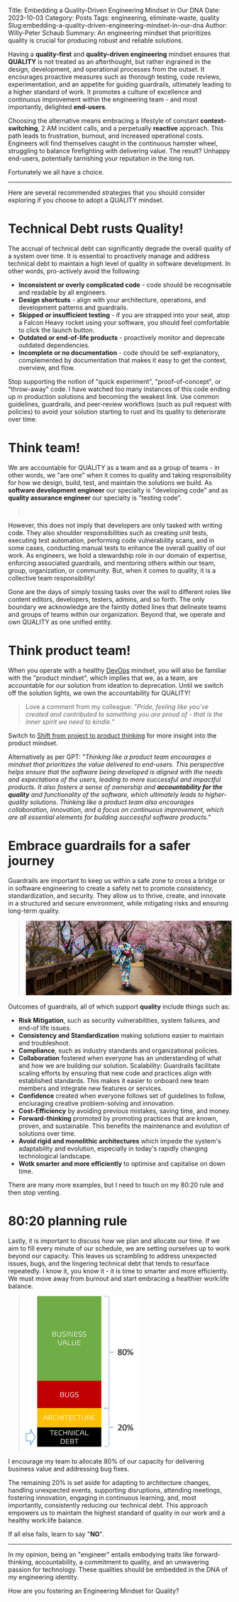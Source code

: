 Title: Embedding a Quality-Driven Engineering Mindset in Our DNA
Date: 2023-10-03
Category: Posts 
Tags: engineering, eliminate-waste, quality
Slug:embedding-a-quality-driven-engineering-mindset-in-our-dna
Author: Willy-Peter Schaub
Summary: An engineering mindset that prioritizes quality is crucial for producing robust and reliable solutions.

Having a **quality-first** and **quality-driven engineering** mindset ensures that **QUALITY** is not treated as an afterthought, but rather ingrained in the design, development, and operational processes from the outset. It encourages proactive measures such as thorough testing, code reviews, experimentation, and an appetite for guiding guardrails, ultimately leading to a higher standard of work. It promotes a culture of excellence and continuous improvement within the engineering team - and most importantly, delighted **end-users**.

Choosing the alternative means embracing a lifestyle of constant **context-switching**, 2 AM incident calls, and a perpetually **reactive** approach. This path leads to frustration, burnout, and increased operational costs. Engineers will find themselves caught in the continuous hamster wheel, struggling to balance firefighting with delivering value. The result? Unhappy end-users, potentially tarnishing your reputation in the long run.

Fortunately we all have a choice.

---

Here are several recommended strategies that you should consider exploring if you choose to adopt a QUALITY mindset.

# Technical Debt rusts Quality!

The accrual of technical debt can significantly degrade the overall quality of a system over time. It is essential to proactively manage and address technical debt to maintain a high level of quality in software development. In other words, pro-actively avoid the following:

- **Inconsistent or overly complicated code** - code should be recognisable and readable by all engineers.
- **Design shortcuts** - align with your architecture, operations, and development patterns and guardrails. 
- **Skipped or insufficient testing** - if you are strapped into your seat, atop a Falcon Heavy rocket using your software, you should feel comfortable to click the launch button.
- **Outdated or end-of-life products** - proactively monitor and deprecate outdated dependencies.
- **Incomplete or no documentation** - code should be self-explanatory, complemented by documentation that makes it easy to get the context,  overview, and flow. 

Stop supporting the notion of "quick experiment", "proof-of-concept", or "throw-away" code. I have watched too many instances of this code ending up in production solutions and becoming the weakest link. Use common guidelines, guardrails, and peer-review workflows (such as pull request with policies) to avoid your solution starting to rust and its quality to deteriorate over time.

# Think team!

We are accountable for QUALITY as a team and as a group of teams - in other words, we "are one" when it comes to quality and taking responsibility for how we design, build, test, and maintain the solutions we build. As **software development engineer** our specialty is "developing code" and as **quality assurance engineer** our specialty is "testing code”. 

> ![<SAMPLE PIC>](../images/embedding-a-quality-driven-engineering-mindset-in-our-dna-1.png) 

However, this does not imply that developers are only tasked with writing code. They also shoulder responsibilities such as creating unit tests, executing test automation, performing code vulnerability scans, and in some cases, conducting manual tests to enhance the overall quality of our work. As engineers, we hold a stewardship role in our domain of expertise, enforcing associated guardrails, and mentoring others within our team, group, organization, or community. But, when it comes to quality, it is a collective team responsibility!

Gone are the days of simply tossing tasks over the wall to different roles like content editors, developers, testers, admins, and so forth. The only boundary we acknowledge are the faintly dotted lines that delineate teams and groups of teams within our organization. Beyond that, we operate and own QUALITY as one unified entity.

# Think product team!

When you operate with a healthy [DevOps](https://www.donovanbrown.com/post/what-is-devopss) mindset, you will also be familiar with the "product mindset", which implies that we, as a team, are accountable for our solution from ideation to deprecation. Until we switch off the solution lights, we own the accountability for QUALITY!

>
> Love a comment from my colleague: "_Pride, feeling like you've created and contributed to something you are proud of - that is the inner spirit we need to kindle._"
>

Switch to [Shift from project to product thinking](/shift-from-project-to-product-thinking.html) for more insight into the product mindset.

Alternatively as per GPT: "_Thinking like a product team encourages a mindset that prioritizes the value delivered to end-users. This perspective helps ensure that the software being developed is aligned with the needs and expectations of the users, leading to more successful and impactful products. It also fosters a sense of ownership and **accountability for the quality** and functionality of the software, which ultimately leads to higher-quality solutions. Thinking like a product team also encourages collaboration, innovation, and a focus on continuous improvement, which are all essential elements for building successful software products._"

# Embrace guardrails for a safer journey

Guardrails are important to keep us within a safe zone to cross a bridge or in software engineering to create a safety net to promote consistency, standardization, and security. They allow us to thrive, create, and innovate in a structured and secure environment, while mitigating risks and ensuring long-term quality.

> ![<SAMPLE PIC>](../images/embedding-a-quality-driven-engineering-mindset-in-our-dna-2.png)

Outcomes of guardrails, all of which support **quality** include things such as:

- **Risk Mitigation**, such as security vulnerabilities, system failures, and end-of life issues.
- **Consistency and Standardization** making solutions easier to maintain and troubleshoot.
- **Compliance**, such as industry standards and organizational policies.
- **Collaboration** fostered when everyone has an understanding of what and how we are building our solution.
Scalability: Guardrails facilitate scaling efforts by ensuring that new code and practices align with established standards. This makes it easier to onboard new team members and integrate new features or services.
- **Confidence** created when everyone follows set of guidelines to follow, enciuraging creative problem-solving and innovation.
- **Cost-Efficiency** by avoiding previous mistakes, saving time, and money.
- **Forward-thinking** promoted by promoting practices that are known, proven, and sustainable. This benefits the maintenance and evolution of solutions over time.
- **Avoid rigid and monolithic architectures** which impede the system's adaptability and evolution, especially in today's rapidly changing technological landscape. 
- **Wotk smarter and more efficiently** to optimise and capitalise on down time.

There are many more examples, but I need to touch on my 80:20 rule and then stop venting.

# 80:20 planning rule

Lastly, it is important to discuss how we plan and allocate our time. If we aim to fill every minute of our schedule, we are setting ourselves up to work beyond our capacity. This leaves us scrambling to address unexpected issues, bugs, and the lingering technical debt that tends to resurface repeatedly. I know it, you know it - it is time to smarter and more efficiently. We must move away from burnout and start embracing a healthier work:life balance.  

> ![<SAMPLE PIC>](../images/embedding-a-quality-driven-engineering-mindset-in-our-dna-3.png) 

I encourage my team to allocate 80% of our capacity for delivering business value and addressing bug fixes. 

The remaining 20% is set aside for adapting to architecture changes, handling unexpected events, supporting disruptions, attending meetings, fostering innovation, engaging in continuous learning, and, most importantly, consistently reducing our technical debt. This approach empowers us to maintain the highest standard of quality in our work and a healthy work:life balance.

If all else fails, learn to say "**NO**".

---

In my opinion, being an "engineer" entails embodying traits like forward-thinking, accountability, a commitment to quality, and an unwavering passion for technology. These qualities should be embedded in the DNA of my engineering identity.

How are you fostering an Engineering Mindset for Quality?


